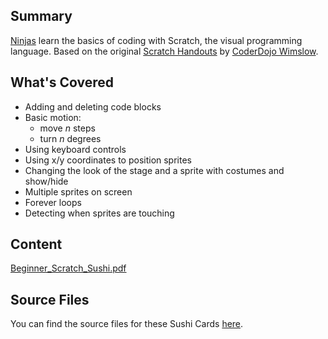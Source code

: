 ## Summary

 [Ninjas](Ninjas.md) learn the basics of coding
with Scratch, the visual programming language.  Based on
the original [Scratch Handouts](Scratch_Handouts.md) by
[CoderDojo
Wimslow](https://zen.coderdojo.com/dojo/gb/wilmslow-high-school-6th-form-centre-holly-road-north-wilmslow-cheshire-sk9-1lz/wilmslow-coderdojo-whs-1).

## What's Covered

  - Adding and deleting code blocks
  - Basic motion:
      - move *n* steps
      - turn *n* degrees
  - Using keyboard controls
  - Using x/y coordinates to position sprites
  - Changing the look of the stage and a sprite with costumes and
    show/hide
  - Multiple sprites on screen
  - Forever loops
  - Detecting when sprites are touching

## Content

[Beginner_Scratch_Sushi.pdf](../files/Beginner_Scratch_Sushi.pdf)

## Source Files

You can find the source files for these Sushi Cards
[here](https://github.com/CoderDojo/sushi-content).
